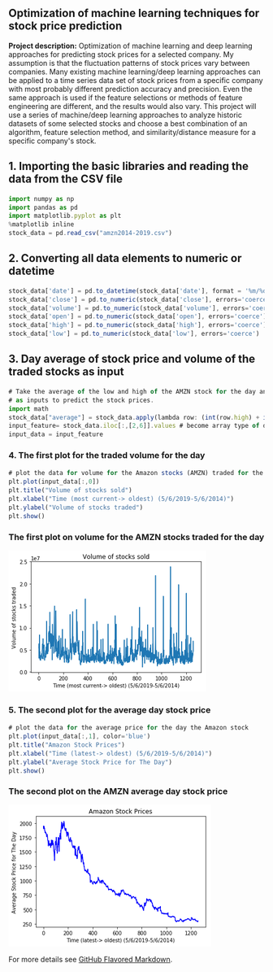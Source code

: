 ## Optimization of machine learning techniques for stock price prediction

**Project description:** Optimization of machine learning and deep learning approaches for predicting stock prices for a selected company. My assumption is that the fluctuation patterns of stock prices vary between companies. Many existing machine learning/deep learning approaches can be applied to a time series data set of stock prices from a specific company with most probably different prediction accuracy and precision. Even the same approach is used if the feature selections or methods of feature engineering are different, and the results would also vary. This project will use a series of machine/deep learning approaches to analyze historic datasets of some selected stocks and choose a best combination of an algorithm, feature selection method, and similarity/distance measure for a specific company's stock.



## 1. Importing the basic libraries and reading the data from the CSV file
```javascript
import numpy as np
import pandas as pd
import matplotlib.pyplot as plt
%matplotlib inline
stock_data = pd.read_csv("amzn2014-2019.csv")
```
## 2. Converting all data elements to numeric or datetime
```javascript
stock_data['date'] = pd.to_datetime(stock_data['date'], format = '%m/%d/%Y')
stock_data['close'] = pd.to_numeric(stock_data['close'], errors='coerce')
stock_data['volume'] = pd.to_numeric(stock_data['volume'], errors='coerce')
stock_data['open'] = pd.to_numeric(stock_data['open'], errors='coerce')
stock_data['high'] = pd.to_numeric(stock_data['high'], errors='coerce')
stock_data['low'] = pd.to_numeric(stock_data['low'], errors='coerce')
```
## 3. Day average of stock price and volume of the traded stocks as input
```javascript
# Take the average of the low and high of the AMZN stock for the day and the volume of the stocks traded for the day 
# as inputs to predict the stock prices.
import math
stock_data["average"] = stock_data.apply(lambda row: (int(row.high) + int(row.low))/2, axis=1)
input_feature= stock_data.iloc[:,[2,6]].values # become array type of data
input_data = input_feature
```
### 4. The first plot for the traded volume for the day
```javascript
# plot the data for volume for the Amazon stocks (AMZN) traded for the day
plt.plot(input_data[:,0])
plt.title("Volume of stocks sold")
plt.xlabel("Time (most current-> oldest) (5/6/2019-5/6/2014)")
plt.ylabel("Volume of stocks traded")
plt.show()
```
### The first plot on volume for the AMZN stocks traded for the day

<img src="images/plot1.png?raw=true"/>

### 5. The second plot for the average day stock price

```javascript
# plot the data for the average price for the day the Amazon stock
plt.plot(input_data[:,1], color='blue')
plt.title("Amazon Stock Prices")
plt.xlabel("Time (latest-> oldest) (5/6/2019-5/6/2014)")
plt.ylabel("Average Stock Price for The Day")
plt.show()
```
### The second plot on the AMZN average day stock price

<img src="images/plot2.png?raw=true"/>

For more details see [GitHub Flavored Markdown](https://guides.github.com/features/mastering-markdown/).
